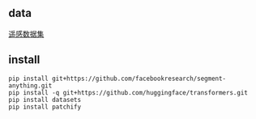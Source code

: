 ## data
[遥感数据集](https://github.com/Junjue-Wang/LoveDA)

## install
```
pip install git+https://github.com/facebookresearch/segment-anything.git
pip install -q git+https://github.com/huggingface/transformers.git
pip install datasets
pip install patchify
```